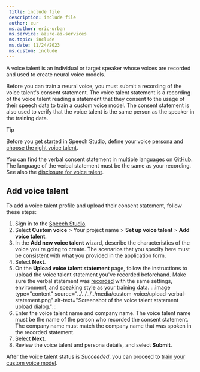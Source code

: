 ```yaml
---
 title: include file
 description: include file
 author: eur
 ms.author: eric-urban
 ms.service: azure-ai-services
 ms.topic: include
 ms.date: 11/24/2023
 ms.custom: include
---
```


A voice talent is an individual or target speaker whose voices are recorded and used to create neural voice models. 

Before you can train a neural voice, you must submit a recording of the voice talent's consent statement. The voice talent statement is a recording of the voice talent reading a statement that they consent to the usage of their speech data to train a custom voice model. The consent statement is also used to verify that the voice talent is the same person as the speaker in the training data. 

> [!TIP]
> Before you get started in Speech Studio, define your voice [persona and choose the right voice talent](../../../../record-custom-voice-samples.md#choose-your-voice-talent).

You can find the verbal consent statement in multiple languages on [GitHub](https://github.com/Azure-Samples/Cognitive-Speech-TTS/blob/master/CustomVoice/script/verbal-statement-all-locales.txt). The language of the verbal statement must be the same as your recording. See also the [disclosure for voice talent](/legal/cognitive-services/speech-service/disclosure-voice-talent?context=/azure/ai-services/speech-service/context/context).

## Add voice talent

To add a voice talent profile and upload their consent statement, follow these steps:

1. Sign in to the [Speech Studio](https://aka.ms/speechstudio/customvoice).
1. Select **Custom voice** > Your project name > **Set up voice talent** > **Add voice talent**. 
1. In the **Add new voice talent** wizard, describe the characteristics of the voice you're going to create. The scenarios that you specify here must be consistent with what you provided in the application form.
1. Select **Next**.
1. On the **Upload voice talent statement** page, follow the instructions to upload the voice talent statement you've recorded beforehand. Make sure the verbal statement was [recorded](../../../../record-custom-voice-samples.md) with the same settings, environment, and speaking style as your training data.
    :::image type="content" source="../../../../media/custom-voice/upload-verbal-statement.png" alt-text="Screenshot of the voice talent statement upload dialog.":::
1. Enter the voice talent name and company name. The voice talent name must be the name of the person who recorded the consent statement. The company name must match the company name that was spoken in the recorded statement.
1. Select **Next**.
1. Review the voice talent and persona details, and select **Submit**.

After the voice talent status is *Succeeded*, you can proceed to [train your custom voice model](../../../../professional-voice-train-voice.md).
